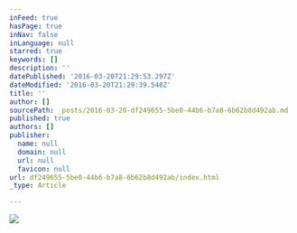 ```yaml
---
inFeed: true
hasPage: true
inNav: false
inLanguage: null
starred: true
keywords: []
description: ''
datePublished: '2016-03-20T21:29:53.297Z'
dateModified: '2016-03-20T21:29:39.548Z'
title: ''
author: []
sourcePath: _posts/2016-03-20-df249655-5be0-44b6-b7a8-6b62b8d492ab.md
published: true
authors: []
publisher:
  name: null
  domain: null
  url: null
  favicon: null
url: df249655-5be0-44b6-b7a8-6b62b8d492ab/index.html
_type: Article

---
```

![](https://the-grid-user-content.s3-us-west-2.amazonaws.com/8bfcb940-f839-41d8-adeb-f1f9c7e0595c.png)